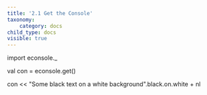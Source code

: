 ```yaml
---
title: '2.1 Get the Console'
taxonomy:
    category: docs
child_type: docs
visible: true
---
```


import econsole._

val con = econsole.get()

con << "Some black text on a white background".black.on.white + nl
